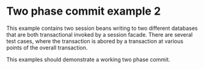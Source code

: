 # Two phase commit example 2
This example contains two session beans writing to two different databases that are both transactional invoked by a session facade. There are several test cases, where the transaction is abored by a transaction at various points of the overall transaction.

This examples should demonstrate a working two phase commit.